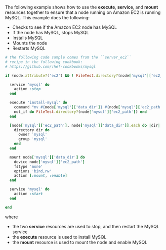 The following example shows how to use the **execute**, **service**, and
**mount** resources together to ensure that a node running on Amazon EC2
is running MySQL. This example does the following:

-   Checks to see if the Amazon EC2 node has MySQL
-   If the node has MySQL, stops MySQL
-   Installs MySQL
-   Mounts the node
-   Restarts MySQL

<!-- -->

``` ruby
# the following code sample comes from the ``server_ec2``
# recipe in the following cookbook:
# https://github.com/chef-cookbooks/mysql

if (node.attribute?('ec2') && ! FileTest.directory?(node['mysql']['ec2_path']))

  service 'mysql' do
    action :stop
  end

  execute 'install-mysql' do
    command "mv #{node['mysql']['data_dir']} #{node['mysql']['ec2_path']}"
    not_if do FileTest.directory?(node['mysql']['ec2_path']) end
  end

  [node['mysql']['ec2_path'], node['mysql']['data_dir']].each do |dir|
    directory dir do
      owner 'mysql'
      group 'mysql'
    end
  end

  mount node['mysql']['data_dir'] do
    device node['mysql']['ec2_path']
    fstype 'none'
    options 'bind,rw'
    action [:mount, :enable]
  end

  service 'mysql' do
    action :start
  end

end
```

where

-   the two **service** resources are used to stop, and then restart the
    MySQL service
-   the **execute** resource is used to install MySQL
-   the **mount** resource is used to mount the node and enable MySQL